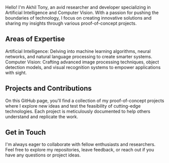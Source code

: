 Hello! I'm Akhil Tony, an avid researcher and developer specializing in Artificial Intelligence and Computer Vision. With a passion for pushing the boundaries of technology, I focus on creating innovative solutions and sharing my insights through various proof-of-concept projects.
<h2>Areas of Expertise</h2>

Artificial Intelligence: Delving into machine learning algorithms, neural networks, and natural language processing to create smarter systems.
Computer Vision: Crafting advanced image processing techniques, object detection models, and visual recognition systems to empower applications with sight.

<h2>Projects and Contributions</h2>

On this GitHub page, you'll find a collection of my proof-of-concept projects where I explore new ideas and test the feasibility of cutting-edge technologies. Each project is meticulously documented to help others understand and replicate the work.

<h2>Get in Touch</h2>

I'm always eager to collaborate with fellow enthusiasts and researchers. Feel free to explore my repositories, leave feedback, or reach out if you have any questions or project ideas.
